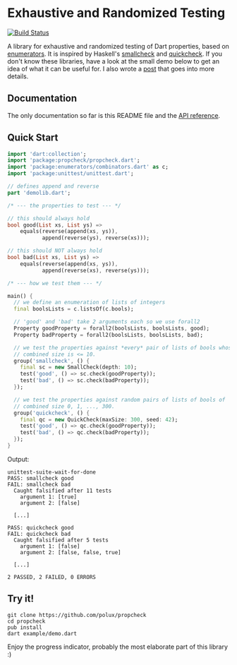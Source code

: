 # Exhaustive and Randomized Testing

[![Build Status](https://drone.io/github.com/polux/propcheck/status.png)](https://drone.io/github.com/polux/propcheck/latest)

A library for exhaustive and randomized testing of Dart properties, based on
[enumerators](http://pub.dartlang.org/packages/enumerators). It is inspired by
Haskell's [smallcheck](http://hackage.haskell.org/package/smallcheck) and
[quickcheck](http://hackage.haskell.org/package/QuickCheck). If you don't know
these libraries, have a look at the small demo below to get an idea of what it
can be useful for. I also wrote a
[post](https://plus.google.com/u/0/110708326411316526253/posts/NVQj6zJWzap)
that goes into more details.

## Documentation

The only documentation so far is this README file and the
[API reference](http://www.dartdocs.org/documentation/propcheck/0.5.0/index.html#propcheck).

## Quick Start

```dart
import 'dart:collection';
import 'package:propcheck/propcheck.dart';
import 'package:enumerators/combinators.dart' as c;
import 'package:unittest/unittest.dart';

// defines append and reverse
part 'demolib.dart';

/* --- the properties to test --- */

// this should always hold
bool good(List xs, List ys) =>
    equals(reverse(append(xs, ys)),
           append(reverse(ys), reverse(xs)));

// this should NOT always hold
bool bad(List xs, List ys) =>
    equals(reverse(append(xs, ys)),
           append(reverse(xs), reverse(ys)));

/* --- how we test them --- */

main() {
  // we define an enumeration of lists of integers
  final boolsLists = c.listsOf(c.bools);

  // 'good' and 'bad' take 2 arguments each so we use forall2
  Property goodProperty = forall2(boolsLists, boolsLists, good);
  Property badProperty = forall2(boolsLists, boolsLists, bad);

  // we test the properties against *every* pair of lists of bools whose
  // combined size is <= 10.
  group('smallcheck', () {
    final sc = new SmallCheck(depth: 10);
    test('good', () => sc.check(goodProperty));
    test('bad', () => sc.check(badProperty));
  });

  // we test the properties against random pairs of lists of bools of
  // combined size 0, 1, ..., 300.
  group('quickcheck', () {
    final qc = new QuickCheck(maxSize: 300, seed: 42);
    test('good', () => qc.check(goodProperty));
    test('bad', () => qc.check(badProperty));
  });
}
```

Output:

```
unittest-suite-wait-for-done
PASS: smallcheck good
FAIL: smallcheck bad
  Caught falsified after 11 tests
    argument 1: [true]
    argument 2: [false]
  
  [...]
  
PASS: quickcheck good
FAIL: quickcheck bad
  Caught falsified after 5 tests
    argument 1: [false]
    argument 2: [false, false, true]
  
  [...]

2 PASSED, 2 FAILED, 0 ERRORS
```

## Try it!

```
git clone https://github.com/polux/propcheck
cd propcheck
pub install
dart example/demo.dart
```

Enjoy the progress indicator, probably the most elaborate part of this 
library :)
